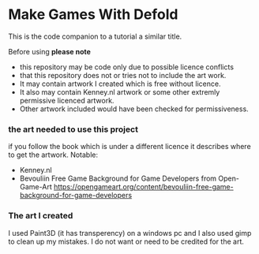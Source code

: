 # Make Games With Defold
This is the code companion to a tutorial a similar title.

Before using **please note** 
+ this repository may be code only due to possible licence conflicts
+ that this repository does not or tries not to include the art work.
+ It may contain artwork I created which is free without licence.
+ It also may contain Kenney.nl artwork or some other extremly permissive licenced artwork.
+ Other artwork included would have been checked for permissiveness.

### the art needed to use this project
if you follow the book which is under a different licence it describes where to get the artwork.
Notable:
+ Kenney.nl 
+ Bevouliin Free Game Background for Game Developers from Open-Game-Art https://opengameart.org/content/bevouliin-free-game-background-for-game-developers

### The art I created
I used Paint3D (it has transperency) on a windows pc and I also used gimp to clean up my mistakes.
I do not want or need to be credited for the art.

